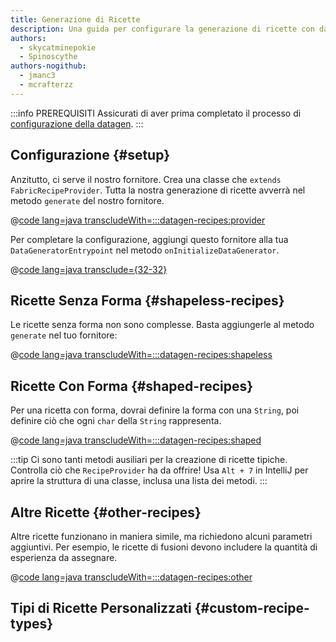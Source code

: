 ```yaml
---
title: Generazione di Ricette
description: Una guida per configurare la generazione di ricette con datagen.
authors:
  - skycatminepokie
  - Spinoscythe
authors-nogithub:
  - jmanc3
  - mcrafterzz
---
```


:::info PREREQUISITI
Assicurati di aver prima completato il processo di [configurazione della datagen](./setup).
:::

## Configurazione {#setup}

Anzitutto, ci serve il nostro fornitore. Crea una classe che `extends FabricRecipeProvider`. Tutta la nostra generazione di ricette avverrà nel metodo `generate` del nostro fornitore.

@[code lang=java transcludeWith=:::datagen-recipes:provider](@/reference/latest/src/client/java/com/example/docs/datagen/FabricDocsReferenceRecipeProvider.java)

Per completare la configurazione, aggiungi questo fornitore alla tua `DataGeneratorEntrypoint` nel metodo `onInitializeDataGenerator`.

@[code lang=java transclude={32-32}](@/reference/latest/src/client/java/com/example/docs/datagen/FabricDocsReferenceDataGenerator.java)

## Ricette Senza Forma {#shapeless-recipes}

Le ricette senza forma non sono complesse. Basta aggiungerle al metodo `generate` nel tuo fornitore:

@[code lang=java transcludeWith=:::datagen-recipes:shapeless](@/reference/latest/src/client/java/com/example/docs/datagen/FabricDocsReferenceRecipeProvider.java)

## Ricette Con Forma {#shaped-recipes}

Per una ricetta con forma, dovrai definire la forma con una `String`, poi definire ciò che ogni `char` della `String` rappresenta.

@[code lang=java transcludeWith=:::datagen-recipes:shaped](@/reference/latest/src/client/java/com/example/docs/datagen/FabricDocsReferenceRecipeProvider.java)

:::tip
Ci sono tanti metodi ausiliari per la creazione di ricette tipiche. Controlla ciò che `RecipeProvider` ha da offrire! Usa `Alt + 7` in IntelliJ per aprire la struttura di una classe, inclusa una lista dei metodi.
:::

## Altre Ricette {#other-recipes}

Altre ricette funzionano in maniera simile, ma richiedono alcuni parametri aggiuntivi. Per esempio, le ricette di fusioni devono includere la quantità di esperienza da assegnare.

@[code lang=java transcludeWith=:::datagen-recipes:other](@/reference/latest/src/client/java/com/example/docs/datagen/FabricDocsReferenceRecipeProvider.java)

## Tipi di Ricette Personalizzati {#custom-recipe-types}

